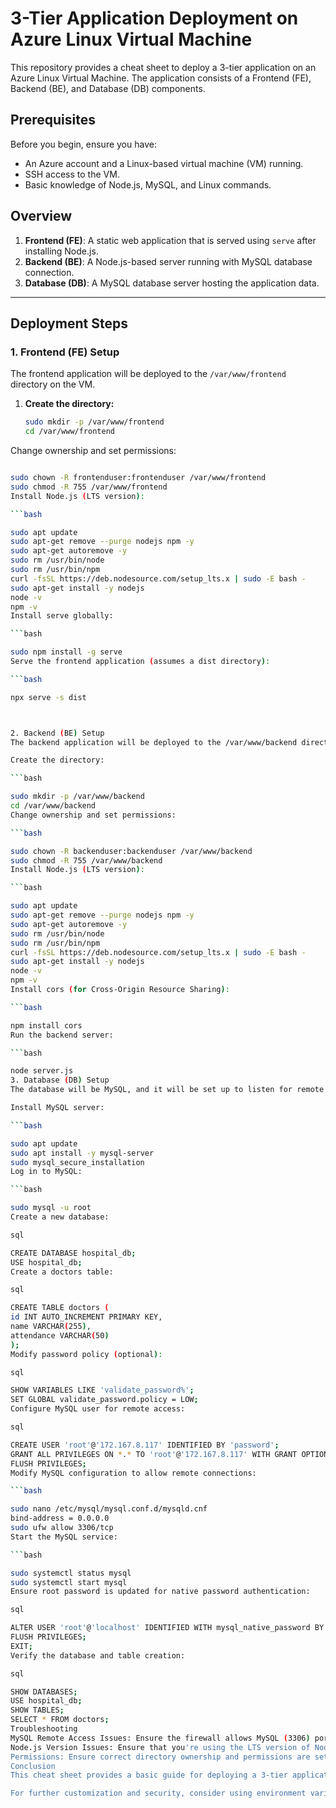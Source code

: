 # 3-Tier Application Deployment on Azure Linux Virtual Machine

This repository provides a cheat sheet to deploy a 3-tier application on an Azure Linux Virtual Machine. The application consists of a Frontend (FE), Backend (BE), and Database (DB) components.

## Prerequisites

Before you begin, ensure you have:

- An Azure account and a Linux-based virtual machine (VM) running.
- SSH access to the VM.
- Basic knowledge of Node.js, MySQL, and Linux commands.

## Overview

1. **Frontend (FE)**: A static web application that is served using `serve` after installing Node.js.
2. **Backend (BE)**: A Node.js-based server running with MySQL database connection.
3. **Database (DB)**: A MySQL database server hosting the application data.

---

## Deployment Steps

### 1. **Frontend (FE) Setup**

The frontend application will be deployed to the `/var/www/frontend` directory on the VM.

1. **Create the directory:**
   ```bash
   sudo mkdir -p /var/www/frontend
   cd /var/www/frontend
Change ownership and set permissions:

   ```bash

sudo chown -R frontenduser:frontenduser /var/www/frontend
sudo chmod -R 755 /var/www/frontend
Install Node.js (LTS version):

   ```bash

sudo apt update
sudo apt-get remove --purge nodejs npm -y
sudo apt-get autoremove -y
sudo rm /usr/bin/node
sudo rm /usr/bin/npm
curl -fsSL https://deb.nodesource.com/setup_lts.x | sudo -E bash -
sudo apt-get install -y nodejs
node -v
npm -v
Install serve globally:

   ```bash

sudo npm install -g serve
Serve the frontend application (assumes a dist directory):

   ```bash
   
npx serve -s dist



2. Backend (BE) Setup
The backend application will be deployed to the /var/www/backend directory.

Create the directory:

   ```bash

sudo mkdir -p /var/www/backend
cd /var/www/backend
Change ownership and set permissions:

   ```bash

sudo chown -R backenduser:backenduser /var/www/backend
sudo chmod -R 755 /var/www/backend
Install Node.js (LTS version):

   ```bash

sudo apt update
sudo apt-get remove --purge nodejs npm -y
sudo apt-get autoremove -y
sudo rm /usr/bin/node
sudo rm /usr/bin/npm
curl -fsSL https://deb.nodesource.com/setup_lts.x | sudo -E bash -
sudo apt-get install -y nodejs
node -v
npm -v
Install cors (for Cross-Origin Resource Sharing):

   ```bash

npm install cors
Run the backend server:

   ```bash

node server.js
3. Database (DB) Setup
The database will be MySQL, and it will be set up to listen for remote connections.

Install MySQL server:

   ```bash

sudo apt update
sudo apt install -y mysql-server
sudo mysql_secure_installation
Log in to MySQL:

   ```bash

sudo mysql -u root
Create a new database:

sql

CREATE DATABASE hospital_db;
USE hospital_db;
Create a doctors table:

sql

CREATE TABLE doctors (
  id INT AUTO_INCREMENT PRIMARY KEY,
  name VARCHAR(255),
  attendance VARCHAR(50)
);
Modify password policy (optional):

sql

SHOW VARIABLES LIKE 'validate_password%';
SET GLOBAL validate_password.policy = LOW;
Configure MySQL user for remote access:

sql

CREATE USER 'root'@'172.167.8.117' IDENTIFIED BY 'password';
GRANT ALL PRIVILEGES ON *.* TO 'root'@'172.167.8.117' WITH GRANT OPTION;
FLUSH PRIVILEGES;
Modify MySQL configuration to allow remote connections:

   ```bash

sudo nano /etc/mysql/mysql.conf.d/mysqld.cnf
bind-address = 0.0.0.0
sudo ufw allow 3306/tcp
Start the MySQL service:

   ```bash

sudo systemctl status mysql
sudo systemctl start mysql
Ensure root password is updated for native password authentication:

sql

ALTER USER 'root'@'localhost' IDENTIFIED WITH mysql_native_password BY 'password';
FLUSH PRIVILEGES;
EXIT;
Verify the database and table creation:

sql

SHOW DATABASES;
USE hospital_db;
SHOW TABLES;
SELECT * FROM doctors;
Troubleshooting
MySQL Remote Access Issues: Ensure the firewall allows MySQL (3306) port and verify the bind-address is set to 0.0.0.0 in MySQL config.
Node.js Version Issues: Ensure that you're using the LTS version of Node.js, and verify that it’s installed correctly.
Permissions: Ensure correct directory ownership and permissions are set for frontend and backend directories.
Conclusion
This cheat sheet provides a basic guide for deploying a 3-tier application on an Azure Linux Virtual Machine. After completing these steps, you will have a fully functional application with frontend, backend, and MySQL database components.

For further customization and security, consider using environment variables, enabling HTTPS, and configuring your Azure VM's firewall settings.

